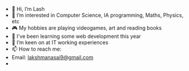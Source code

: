 - 👋 Hi, I’m Lash
- 👀 I’m interested in Computer Science, IA programming, Maths, Physics, etc
- 🎮 My hobbies are playing videogames, art and reading books
- 🌱 I've been learning some web development this year
- 💞️ I’m keen on at IT working experiences
- 📫 How to reach me:
- Email: lakshmanasai9@gmail.com
- 
<!---
LGGC/LGGC is a ✨ special ✨ repository because its `README.md` (this file) appears on your GitHub profile.
You can click the Preview link to take a look at your changes.
--->
